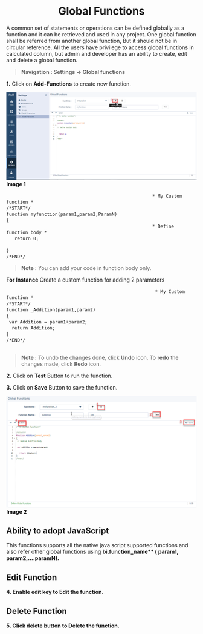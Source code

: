 

<h1><center>Global Functions</center></h1>

A common set of statements or operations can be defined globally as a function and it can be retrieved and used in any project. One global function shall be referred from another global function, But it should not be in circular reference. All the users have privilege to access global functions in calculated column, but admin and developer has an ability to create, edit and delete a global function.

> <b> Navigation : Settings → Global functions</b>

<b>1.</b>  Click on  <b>Add-Functions</b>  to create new function.

![enter image description here](https://raw.githubusercontent.com/sv18042016/fp1/5dbf9359490d4be550bbcf60addd600b5bde14ba/images/New_version5/TD_Gobal_Functions_Image4.png)
  <b><font color = "Black"> Image 1</font></b>
```
                                                      * My Custom function *
/*START*/ 
function myfunction(param1,param2,ParamN)
{
                                                      * Define function body *  
   return 0;

}
/*END*/
```

> <b>Note :</b>  You can add your code in function body only.

<b>For Instance</b>  Create a custom function for adding 2 parameters

```
                                                       * My Custom function *
/*START*/ 
function _Addition(param1,param2)
{
 var Addition = param1+param2;
  return Addition;
}
/*END*/
                                     
```
> <b>Note :</b>  To undo the changes done, click  <b>Undo</b>  icon. 
> To <b>redo</b> the changes made, click  <b>Redo</b>  icon.

<b>2.</b>  Click on  <b>Test</b>  Button to run the function.  

<b>3.</b>  Click on  <b>Save</b>  Button to save the function.


![enter image description here](https://raw.githubusercontent.com/sv18042016/fp1/6ad2302fa77bfc83747a0f00223721b9ea23b471/images/New_version5/TD_Gobal_Functions_Image3.png)
  <b><font color = "Black"> Image 2</font></b>

## Ability to adopt JavaScript

This functions supports all the native java script supported functions and also refer other global functions using <b>bi.function_name** ( param1, param2,....paramN).

## Edit Function

**4.**  Enable edit key to  **Edit**  the function.

## Delete Function

**5.**  Click delete button to  **Delete**  the function.

<!--stackedit_data:
eyJoaXN0b3J5IjpbLTEwOTg0MjM3NSwtNzk3NjUwODEyLDE1Mz
kyODExMTMsMzU4Njc4NTcwLC0zMTM3OTAwNjMsMjEwMjE2NDAy
NywxNDcyOTU4OTY2LC0yNjE5NjE5NTIsMTIxOTU1OTM3NCwtMT
E2MTI5MDkzMiw3MzA5OTgxMTZdfQ==
-->